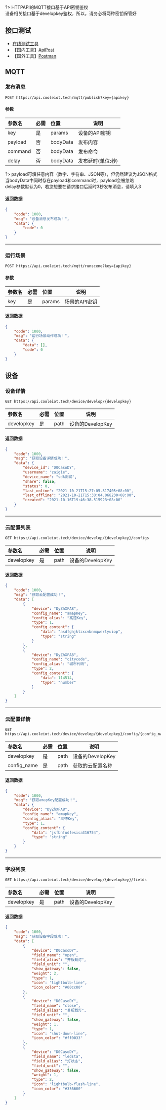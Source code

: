 
?> HTTPAPI的MQTT接口基于API密钥鉴权  
设备相关接口基于developkey鉴权，所以，请务必将两种密钥保管好

## 接口测试

- [在线测试工具](http://runapi.showdoc.cc/#/ "在线测试接口")
- 【国内工具】[ApiPost](https://www.apipost.cn/)
- 【国外工具】[Postman](https://www.postman.com/downloads/)

## MQTT

### 发布消息

```http
POST https://api.cooleiot.tech/mqtt/publish?key={apikey}
```

#### 参数

|参数名|必需|位置|说明|
|:----    |:---|:----- |-----   |
|key |是  |params |设备的API密钥   |
|payload |否  |bodyData | 发布内容    |
|command     |否  |bodyData | 发布命令   |
|delay     |否  |bodyData | 发布延时(单位:秒)    |

?> payload可填任意内容（数字、字符串、JSON等），但仍然建议为JSON格式<br />
当bodyData中同时存在payload和command时，payload会被忽略<br />
delay参数默认为0，若您想要在请求接口后延时3秒发布消息，请填入3

#### 返回数据

```json
{
    "code": 1000,
    "msg": "设备消息发布成功！",
    "data": {
        "code": 0
    }
}
```

---

### 运行场景

```http
POST https://api.cooleiot.tech/mqtt/runscene?key={apikey}
```

#### 参数

|参数名|必需|位置|说明|
|:----    |:---|:----- |-----   |
|key |是  |params |场景的API密钥   |


#### 返回数据

```json
{
    "code": 1000,
    "msg": "运行场景动作成功！",
    "data": {
        "data": [],
        "code": 0
    }
}
```

## 设备

### 设备详情

```http
GET https://api.cooleiot.tech/device/develop/{developkey}
```

|参数名|必需|位置|说明|
|:----    |:---|:----- |-----   |
|developkey |是  |path |设备的DevelopKey   |

#### 返回数据

```json
{
    "code": 1000,
    "msg": "获取设备详情成功！",
    "data": {
        "device_id": "D0CasoDY",
        "username": "zaigie",
        "device_name": "sdk测试",
        "share": false,
        "status": 0,
        "last_online": "2021-10-21T15:27:05.317405+08:00",
        "last_offline": "2021-10-21T15:30:04.068230+08:00",
        "created": "2021-10-16T19:46:38.515923+08:00"
    }
}
```

---

### 云配置列表

```http
GET https://api.cooleiot.tech/device/develop/{developkey}/configs
```

|参数名|必需|位置|说明|
|:----    |:---|:----- |-----   |
|developkey |是  |path |设备的DevelopKey   |

#### 返回数据

```json
{
    "code": 1000,
    "msg": "获取云配置成功！",
    "data": [
        {
            "device": "DyZhXFA8",
            "config_name": "amapKey",
            "config_alias": "高德Key",
            "type": 1,
            "config_content": {
                "data": "asdfghjklzxcvbnmqwertyuiop",
                "type": "string"
            }
        },
        {
            "device": "DyZhXFA8",
            "config_name": "citycode",
            "config_alias": "城市代码",
            "type": 2,
            "config_content": {
                "data": 114514,
                "type": "number"
            }
        }
    ]
}
```

---

### 云配置详情

```http
GET https://api.cooleiot.tech/device/develop/{developkey}/config/{config_name}
```

|参数名|必需|位置|说明|
|:----    |:---|:----- |-----   |
|developkey |是  |path |设备的DevelopKey   |
|config_name |是  |path |获取的云配置名称   |

#### 返回数据

```json
{
    "code": 1000,
    "msg": "获取amapKey配置成功！",
    "data": {
        "device": "DyZhXFA8",
        "config_name": "amapKey",
        "config_alias": "高德Key",
        "type": 1,
        "config_content": {
            "data": "jsfbnfudfesisa316754",
            "type": "string"
        }
    }
}
```

---

### 字段列表

```http
GET https://api.cooleiot.tech/device/develop/{developkey}/fields
```

|参数名|必需|位置|说明|
|:----    |:---|:----- |-----   |
|developkey |是  |path |设备的DevelopKey   |

#### 返回数据

```json
{
    "code": 1000,
    "msg": "获取设备字段成功！",
    "data": [
        {
            "device": "D0CasoDY",
            "field_name": "open",
            "field_alias": "开板载灯",
            "field_unit": "",
            "show_gateway": false,
            "weight": 2,
            "type": 1,
            "icon": "lightbulb-line",
            "icon_color": "#00cc00"
        },
        {
            "device": "D0CasoDY",
            "field_name": "close",
            "field_alias": "关板载灯",
            "field_unit": "",
            "show_gateway": false,
            "weight": 1,
            "type": 1,
            "icon": "shut-down-line",
            "icon_color": "#ff0033"
        },
        {
            "device": "D0CasoDY",
            "field_name": "ledsta",
            "field_alias": "灯状态",
            "field_unit": "",
            "show_gateway": false,
            "weight": 1,
            "type": 2,
            "icon": "lightbulb-flash-line",
            "icon_color": "#336600"
        }
    ]
}
```